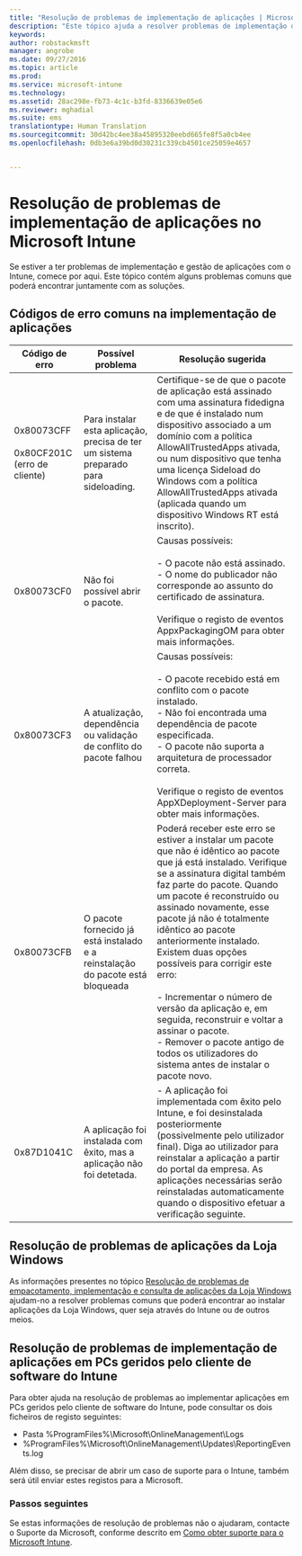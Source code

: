 ```yaml
---
title: "Resolução de problemas de implementação de aplicações | Microsoft Intune"
description: "Este tópico ajuda a resolver problemas de implementação de aplicações com o Microsoft Intune"
keywords: 
author: robstackmsft
manager: angrobe
ms.date: 09/27/2016
ms.topic: article
ms.prod: 
ms.service: microsoft-intune
ms.technology: 
ms.assetid: 28ac298e-fb73-4c1c-b3fd-8336639e05e6
ms.reviewer: mghadial
ms.suite: ems
translationtype: Human Translation
ms.sourcegitcommit: 30d42bc4ee38a45895320eebd665fe8f5a0cb4ee
ms.openlocfilehash: 0db3e6a39bd0d30231c339cb4501ce25059e4657


---
```


# Resolução de problemas de implementação de aplicações no Microsoft Intune
Se estiver a ter problemas de implementação e gestão de aplicações com o Intune, comece por aqui. Este tópico contém alguns problemas comuns que poderá encontrar juntamente com as soluções.

## Códigos de erro comuns na implementação de aplicações

|Código de erro|Possível problema|Resolução sugerida|
|--------------|--------------------|------------------------|
|0x80073CFF<br /><br />0x80CF201C (erro de cliente)|Para instalar esta aplicação, precisa de ter um sistema preparado para sideloading.|Certifique-se de que o pacote de aplicação está assinado com uma assinatura fidedigna e de que é instalado num dispositivo associado a um domínio com a política AllowAllTrustedApps ativada, ou num dispositivo que tenha uma licença Sideload do Windows com a política AllowAllTrustedApps ativada (aplicada quando um dispositivo Windows RT está inscrito).|
|0x80073CF0|Não foi possível abrir o pacote.|Causas possíveis:<br /><br />-   O pacote não está assinado.<br />-   O nome do publicador não corresponde ao assunto do certificado de assinatura.<br /><br />Verifique o registo de eventos AppxPackagingOM para obter mais informações.|
|0x80073CF3|A atualização, dependência ou validação de conflito do pacote falhou|Causas possíveis:<br /><br />-   O pacote recebido está em conflito com o pacote instalado.<br />-   Não foi encontrada uma dependência de pacote especificada.<br />-   O pacote não suporta a arquitetura de processador correta.<br /><br />Verifique o registo de eventos AppXDeployment-Server para obter mais informações.|
|0x80073CFB|O pacote fornecido já está instalado e a reinstalação do pacote está bloqueada|Poderá receber este erro se estiver a instalar um pacote que não é idêntico ao pacote que já está instalado. Verifique se a assinatura digital também faz parte do pacote. Quando um pacote é reconstruído ou assinado novamente, esse pacote já não é totalmente idêntico ao pacote anteriormente instalado. Existem duas opções possíveis para corrigir este erro:<br /><br />-   Incrementar o número de versão da aplicação e, em seguida, reconstruir e voltar a assinar o pacote.<br />-   Remover o pacote antigo de todos os utilizadores do sistema antes de instalar o pacote novo.|
|0x87D1041C|A aplicação foi instalada com êxito, mas a aplicação não foi detetada.|- A aplicação foi implementada com êxito pelo Intune, e foi desinstalada posteriormente (possivelmente pelo utilizador final). Diga ao utilizador para reinstalar a aplicação a partir do portal da empresa. As aplicações necessárias serão reinstaladas automaticamente quando o dispositivo efetuar a verificação seguinte.|

## Resolução de problemas de aplicações da Loja Windows

As informações presentes no tópico [Resolução de problemas de empacotamento, implementação e consulta de aplicações da Loja Windows](https://msdn.microsoft.com/library/windows/desktop/hh973484.aspx) ajudam-no a resolver problemas comuns que poderá encontrar ao instalar aplicações da Loja Windows, quer seja através do Intune ou de outros meios.

## Resolução de problemas de implementação de aplicações em PCs geridos pelo cliente de software do Intune
Para obter ajuda na resolução de problemas ao implementar aplicações em PCs geridos pelo cliente de software do Intune, pode consultar os dois ficheiros de registo seguintes:
- Pasta %ProgramFiles%\Microsoft\OnlineManagement\Logs
- %ProgramFiles%\Microsoft\OnlineManagement\Updates\ReportingEvents.log

Além disso, se precisar de abrir um caso de suporte para o Intune, também será útil enviar estes registos para a Microsoft.


### Passos seguintes
Se estas informações de resolução de problemas não o ajudaram, contacte o Suporte da Microsoft, conforme descrito em [Como obter suporte para o Microsoft Intune](how-to-get-support-for-microsoft-intune.md).



<!--HONumber=Sep16_HO4-->


